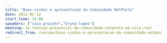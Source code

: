 ```yaml
---
title: "Boas-vindas e apresentação da Comunidade NetPonto"
date: 2011-02-12
start_time: 14:00
speakers: ["caio-proiete","bruno-lopes"]
meeting: 1a-reuniao-presencial-da-comunidade-netponto-em-vila-real
redirect_from: /sessao/boas-vindas-e-apresentacao-da-comunidade-netponto/
---
```



